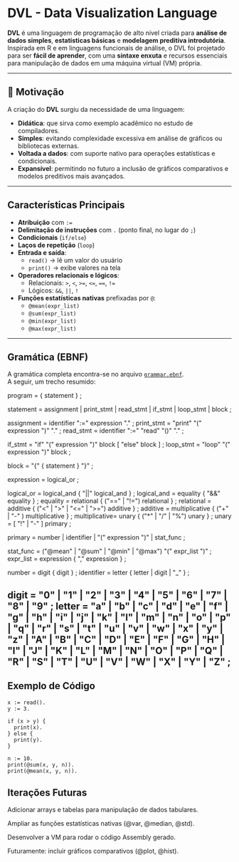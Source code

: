 # DVL - Data Visualization Language

**DVL** é uma linguagem de programação de alto nível criada para **análise de dados simples**, **estatísticas básicas** e **modelagem preditiva introdutória**.  
Inspirada em R e em linguagens funcionais de análise, o DVL foi projetado para ser **fácil de aprender**, com uma **sintaxe enxuta** e recursos essenciais para manipulação de dados em uma máquina virtual (VM) própria.

---

## 🚀 Motivação

A criação do **DVL** surgiu da necessidade de uma linguagem:

- **Didática**: que sirva como exemplo acadêmico no estudo de compiladores.  
- **Simples**: evitando complexidade excessiva em análise de gráficos ou bibliotecas externas.  
- **Voltada a dados**: com suporte nativo para operações estatísticas e condicionais.  
- **Expansível**: permitindo no futuro a inclusão de gráficos comparativos e modelos preditivos mais avançados.

---

## Características Principais

- **Atribuição** com `:=`  
- **Delimitação de instruções** com `.` (ponto final, no lugar do `;`)  
- **Condicionais** (`if/else`)  
- **Laços de repetição** (`loop`)  
- **Entrada e saída**:  
  - `read()` → lê um valor do usuário  
  - `print()` → exibe valores na tela  
- **Operadores relacionais e lógicos**:  
  - Relacionais: `>`, `<`, `>=`, `<=`, `==`, `!=`  
  - Lógicos: `&&`, `||`, `!`  
- **Funções estatísticas nativas** prefixadas por `@`:  
  - `@mean(expr_list)`  
  - `@sum(expr_list)`  
  - `@min(expr_list)`  
  - `@max(expr_list)` 

---

## Gramática (EBNF)

A gramática completa encontra-se no arquivo [`grammar.ebnf`](./grammar.ebnf).  
A seguir, um trecho resumido:

program = { statement } ;

statement = assignment | print_stmt | read_stmt | if_stmt | loop_stmt | block ;

assignment = identifier ":=" expression "." ;
print_stmt = "print" "(" expression ")" "." ;
read_stmt = identifier ":=" "read" "()" "." ;

if_stmt = "if" "(" expression ")" block [ "else" block ] ;
loop_stmt = "loop" "(" expression ")" block ;

block = "{" { statement } "}" ;

expression = logical_or ;

logical_or = logical_and { "||" logical_and } ;
logical_and = equality { "&&" equality } ;
equality = relational { ("==" | "!=") relational } ;
relational = additive { ("<" | ">" | "<=" | ">=") additive } ;
additive = multiplicative { ("+" | "-" ) multiplicative } ;
multiplicative= unary { ("*" | "/" | "%") unary } ;
unary = [ "!" | "-" ] primary ;

primary = number
| identifier
| "(" expression ")"
| stat_func ;

stat_func = ("@mean" | "@sum" | "@min" | "@max") "(" expr_list ")" ;
expr_list = expression { "," expression } ;

number = digit { digit } ;
identifier = letter { letter | digit | "_" } ;

digit = "0" | "1" | "2" | "3" | "4" | "5" | "6" | "7" | "8" | "9" ;
letter = "a" | "b" | "c" | "d" | "e" | "f" | "g" | "h" | "i" | "j"
| "k" | "l" | "m" | "n" | "o" | "p" | "q" | "r" | "s" | "t"
| "u" | "v" | "w" | "x" | "y" | "z"
| "A" | "B" | "C" | "D" | "E" | "F" | "G" | "H" | "I" | "J"
| "K" | "L" | "M" | "N" | "O" | "P" | "Q" | "R" | "S" | "T"
| "U" | "V" | "W" | "X" | "Y" | "Z" ;
---

## Exemplo de Código

```dvl
x := read().
y := 3.

if (x > y) {
  print(x).
} else {
  print(y).
}

n := 10.
print(@sum(x, y, n)).
print(@mean(x, y, n)).
```

## Iterações Futuras

Adicionar arrays e tabelas para manipulação de dados tabulares.

Ampliar as funções estatísticas nativas (@var, @median, @std).

Desenvolver a VM para rodar o código Assembly gerado.

Futuramente: incluir gráficos comparativos (@plot, @hist).
